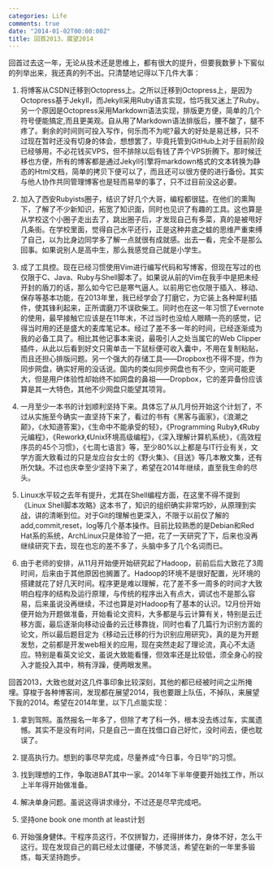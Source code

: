 ```yaml
---
categories: Life
comments: true
date: "2014-01-02T00:00:00Z"
title: 回首2013，展望2014
---
```

回首过去这一年，无论从技术还是思维上，都有很大的提升，但要我数萝卜下窖似的列举出来，我还真的列不出。只清楚地记得以下几件大事：

1. 将博客从CSDN迁移到Octopress上。之所以迁移到Octopress上，是因为Octopress基于Jekyll，而Jekyll采用Ruby语言实现，恰巧我又迷上了Ruby。另一个原因是Octopress采用Markdown语法实现，排版更方便，简单的几个符号便能搞定,而且更美观。自从用了Markdown语法排版后，腰不酸了，腿不疼了。剩余的时间则可投入写作，何乐而不为呢?最大的好处是易迁移，只不过现在暂时还没有切身的体会，想想罢了，毕竟托管到GitHub上对于目前阶段已经够用，不必花钱买VPS，但不排除以后有钱了弄个VPS折腾下。那时候迁移也方便，所有的博客都是通过Jekyll引擎将markdown格式的文本转换为静态的Html文档，简单的拷贝下便可以了，而且还可以很方便的进行备份。其实与他人协作共同管理博客也是轻而易举的事了，只不过目前没这必要。

<!--more-->

2. 加入了西安Rubyists圈子，结识了好几个大哥，编程都很猛。在他们的熏陶下，了解了不少新知识，拓宽了知识面，同时也见识了有趣的工具。这也算是从学校这个小圈子走出去了，跳出圈子后，才发现自己有多菜，真的是被甩好几条街。在学校里面，觉得自己水平还行，正是这种井底之蛙的思维严重束缚了自己，以为比身边同学多了解一点就很有成就感。出去一看，完全不是那么回事。如果说别人是高中生，那么我感觉自己就是小学生。

3. 成了工具控。现在已经习惯使用Vim进行编写代码和写博客，但现在写过的也仅限于C、Java、Ruby与Shell脚本了。如果说从前的Vim在我手中是把未经开封的盾刀的话，那么如今它已是寒气逼人。以前用它也仅限于插入、移动、保存等基本功能，在2013年里，我已经学会了打磨它，为它装上各种犀利插件，使其锋利起来，正所谓磨刀不误砍柴工。同时也在这一年习惯了Evernote的使用，最早接触它应该是在11年末，不过当时也没给人眼睛一亮的感觉，记得当时用的还是盛大的麦库笔记本。经过了差不多一年的时间，已经逐渐成为我的必备工具了。相比其他记事本来说，最吸引人之处当属它的Web Clipper插件，从此以后看到好文只需单击一下鼠标便可收入囊中，不用在复制粘贴，而且还担心排版问题。另一个强大的存储工具——Dropbox也不得不提，作为同步网盘，确实好用的没话说。国内的类似同步网盘也有不少，空间可能更大，但是用户体验性却始终不如网盘的鼻祖——Dropbox，它的差异备份应该算是其一大特色，其他不少网盘只能望其项背。

4. 一月至少一本书的计划顺利坚持下来。具体忘了从几月份开始这个计划了，不过从实施至今确实一直坚持下来了，看过的书有《黑客与画家》，《浪潮之颠》，《水知道答案》，《生命中不能承受的轻》，《Programming Ruby》,《Ruby元编程》，《Rework》,《Unix环境高级编程》，《深入理解计算机系统》，《高效程序员的45个习惯》，《七周七语言》等，至少80%以上都是与IT行业有关，文学方面大致看过的只是龙应台女士的《野火集》、《目送》等几本散文集，还有所欠缺。不过也庆幸至少坚持下来了，希望在2014年继续，直至我生命的尽头。

5. Linux水平较之去年有提升，尤其在Shell编程方面，在这里不得不提到《Linux Shell脚本攻略》这本书了，知识的组织确实非常巧妙，从原理到实战，讲的清晰到位。对于Git的理解也更深入，不限于以前仅了解的add,commit,reset，log等几个基本操作。目前比较熟悉的是Debian和Red Hat系的系统，ArchLinux只是体验了一把，花了一天研究了下，后来也没再继续研究下去，现在也忘的差不多了，头脑中多了几个名词而已。

6. 由于老师的安排，从11月开始便开始研究起了Hadoop，前前后后大致花了3周时间，后来由于其他原因也搁置了。Hadoop的环境不是很好配置，光环境的搭建就花了好几天时间。程序更是难以理解，花了差不多一周多的时间才大致明白程序的结构及运行原理，与传统的程序出入有点大，调试也不是那么容易，后来虽说没再继续，不过也算是对Hadoop有了基本的认识。12月份开始便开始为开题做准备，开始看论文资料，大多都是与云计算有关，特别是云迁移方面，最后逐渐向移动设备的云迁移靠拢，同时也看了几篇行为识别方面的论文，所以最后题目定为《移动云迁移的行为识别应用研究》，真的是为开题发愁，之前都是开发web相关的应用，现在突然走起了理论流，真心不太适应。特别是看英文论文，虽说大致能看懂，但效率还是比较低，须全身心的投入才能投入其中，稍有浮躁，便两眼发黑。


回首2013，大致也就对这几件事印象比较深刻，其他的都已经被时间之尘所掩埋。穿梭于各种博客间，发现都在展望2014，我也要跟上队伍，不掉队，来展望下我的2014。希望在2014年里，以下几点能实现：

1. 拿到驾照。虽然报名一年多了，但除了考了科一外，根本没去练过车，实属遗憾。其实不是没有时间，只是自己一直在找借口自己好忙，没时间去，便也耽误了。

2. 提高执行力。想到的事尽早完成，尽量养成“今日事，今日毕”的习惯。

3. 找到理想的工作，争取进BAT其中一家。2014年下半年便要开始找工作，所以上半年得开始做准备。

4. 解决单身问题。虽说这得讲求缘分，不过还是尽早完成吧。

5. 坚持one book one month at least计划

6. 开始强身健体。干程序员这行，不仅拼智力，还得拼体力，身体不好，怎么干这行。现在发现自己的肩已经太过僵硬，不够灵活，希望在新的一年里多锻炼，每天坚持跑步。

